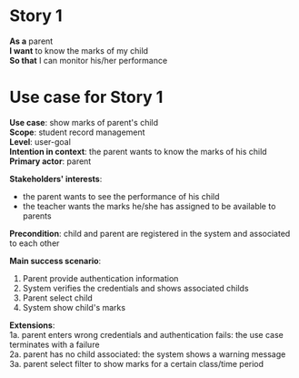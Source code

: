 # Story 1
**As a** parent  
**I want** to know the marks of my child  
**So that** I can monitor his/her performance  

# Use case for Story 1
**Use case**: show marks of parent's child  
**Scope**: student record management  
**Level**: user-goal  
**Intention in context**: the parent wants to know the marks of his child  
**Primary actor**: parent  

**Stakeholders' interests**:
* the parent wants to see the performance of his child
* the teacher wants the marks he/she has assigned to be available to parents

**Precondition**: child and parent are registered in the system and associated to each other

**Main success scenario**:
1. Parent provide authentication information
2. System verifies the credentials and shows associated childs
3. Parent select child
4. System show child's marks

**Extensions**:  
1a. parent enters wrong credentials and authentication fails: the use case terminates with a failure  
2a. parent has no child associated: the system shows a warning message  
3a. parent select filter to show marks for a certain class/time period
 
